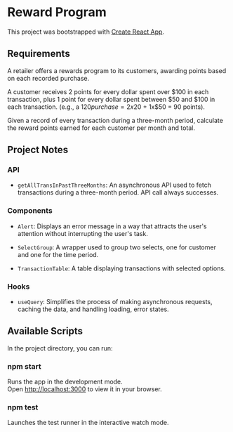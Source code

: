 # Reward Program

This project was bootstrapped with [Create React App](https://github.com/facebook/create-react-app).

## Requirements

A retailer offers a rewards program to its customers, awarding points based on each
recorded purchase. 
 
A customer receives 2 points for every dollar spent over $100 in each transaction, 
plus 1 point for every dollar spent between $50 and $100 in each transaction.
(e.g., a $120 purchase = 2x$20 + 1x$50 = 90 points).
 
Given a record of every transaction during a three-month period, calculate the 
reward points earned for each customer per month and total.

## Project Notes

### API

* ```getAllTransInPastThreeMonths```: An asynchronous API used to fetch transactions during a three-month period. API call always successes.

### Components

* ```Alert```: Displays an error message in a way that attracts the user's attention without interrupting the user's task.

* ```SelectGroup```: A wrapper used to group two selects, one for customer and one for the time period.

* ```TransactionTable```: A table displaying transactions with selected options. 

### Hooks

* ```useQuery```: Simplifies the process of making asynchronous requests, caching the data, and handling loading, error states.

## Available Scripts

In the project directory, you can run:

### npm start

Runs the app in the development mode.\
Open [http://localhost:3000](http://localhost:3000) to view it in your browser.

### npm test

Launches the test runner in the interactive watch mode.
